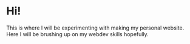 # Hi!
This is where I will be experimenting with making my personal website.
Here I will be brushing up on my webdev skills hopefully.